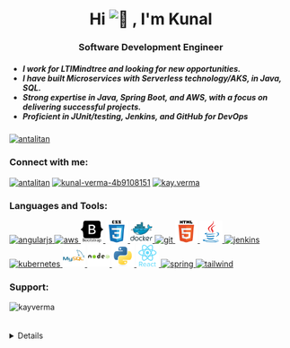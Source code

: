<h1 align="center">Hi  <img src="https://github.com/wervlad/wervlad/assets/24524555/766d336d-b87d-44ba-807c-c51de2bc6b4d" width="32px" alt="👋"> , I'm Kunal</h1>
<h3 align="center">   Software Development Engineer</h3>
<h5><ul><li>I work for LTIMindtree and looking for new opportunities.</li> <li>I have built Microservices with Serverless technology/AKS, in Java, SQL.</li><li>Strong expertise in Java, Spring Boot, and AWS, with a focus on delivering successful projects.</li><li>Proficient in JUnit/testing, Jenkins, and GitHub for DevOps</li></ul></h5>

<p align="left"> <a href="https://twitter.com/antalitan" target="blank"><img src="https://img.shields.io/twitter/follow/antalitan?logo=twitter&style=for-the-badge" alt="antalitan" /></a> </p>

<h3 align="left">Connect with me:</h3>
<p align="left">
<a href="https://twitter.com/antalitan" target="blank"><img align="center" src="https://raw.githubusercontent.com/rahuldkjain/github-profile-readme-generator/master/src/images/icons/Social/twitter.svg" alt="antalitan" height="30" width="40" /></a>
<a href="https://linkedin.com/in/kunal-verma-4b9108151" target="blank"><img align="center" src="https://raw.githubusercontent.com/rahuldkjain/github-profile-readme-generator/master/src/images/icons/Social/linked-in-alt.svg" alt="kunal-verma-4b9108151" height="30" width="40" /></a>
<a href="https://instagram.com/kay.verma" target="blank"><img align="center" src="https://raw.githubusercontent.com/rahuldkjain/github-profile-readme-generator/master/src/images/icons/Social/instagram.svg" alt="kay.verma" height="30" width="40" /></a>
</p>

<h3 align="left">Languages and Tools:</h3>
<p align="left"> <a href="https://angular.io" target="_blank" rel="noreferrer"> <img src="https://avatars.githubusercontent.com/u/89942104" alt="angularjs" width="40" height="40"/> </a> <a href="https://aws.amazon.com" target="_blank" rel="noreferrer"> <img src="https://avatars.githubusercontent.com/u/2232217" alt="aws" width="40" height="40"/> </a> <a href="https://getbootstrap.com" target="_blank" rel="noreferrer"> <img src="https://raw.githubusercontent.com/devicons/devicon/master/icons/bootstrap/bootstrap-plain-wordmark.svg" alt="bootstrap" width="40" height="40"/> </a> <a href="https://www.w3schools.com/css/" target="_blank" rel="noreferrer"> <img src="https://raw.githubusercontent.com/devicons/devicon/master/icons/css3/css3-original-wordmark.svg" alt="css3" width="40" height="40"/> </a> <a href="https://www.docker.com/" target="_blank" rel="noreferrer"> <img src="https://raw.githubusercontent.com/devicons/devicon/master/icons/docker/docker-original-wordmark.svg" alt="docker" width="40" height="40"/> </a> <a href="https://git-scm.com/" target="_blank" rel="noreferrer"> <img src="https://www.vectorlogo.zone/logos/git-scm/git-scm-icon.svg" alt="git" width="40" height="40"/> </a> <a href="https://www.w3.org/html/" target="_blank" rel="noreferrer"> <img src="https://raw.githubusercontent.com/devicons/devicon/master/icons/html5/html5-original-wordmark.svg" alt="html5" width="40" height="40"/> </a> <a href="https://www.java.com" target="_blank" rel="noreferrer"> <img src="https://raw.githubusercontent.com/devicons/devicon/master/icons/java/java-original.svg" alt="java" width="40" height="40"/> </a> <a href="https://www.jenkins.io" target="_blank" rel="noreferrer"> <img src="https://www.vectorlogo.zone/logos/jenkins/jenkins-icon.svg" alt="jenkins" width="40" height="40"/> </a> <a href="https://kubernetes.io" target="_blank" rel="noreferrer"> <img src="https://www.vectorlogo.zone/logos/kubernetes/kubernetes-icon.svg" alt="kubernetes" width="40" height="40"/> </a> <a href="https://www.mysql.com/" target="_blank" rel="noreferrer"> <img src="https://raw.githubusercontent.com/devicons/devicon/master/icons/mysql/mysql-original-wordmark.svg" alt="mysql" width="40" height="40"/> </a> <a href="https://nodejs.org" target="_blank" rel="noreferrer"> <img src="https://raw.githubusercontent.com/devicons/devicon/master/icons/nodejs/nodejs-original-wordmark.svg" alt="nodejs" width="40" height="40"/> </a> <a href="https://www.python.org" target="_blank" rel="noreferrer"> <img src="https://raw.githubusercontent.com/devicons/devicon/master/icons/python/python-original.svg" alt="python" width="40" height="40"/> </a> <a href="https://reactjs.org/" target="_blank" rel="noreferrer"> <img src="https://raw.githubusercontent.com/devicons/devicon/master/icons/react/react-original-wordmark.svg" alt="react" width="40" height="40"/> </a> <a href="https://spring.io/" target="_blank" rel="noreferrer"> <img src="https://www.vectorlogo.zone/logos/springio/springio-icon.svg" alt="spring" width="40" height="40"/> </a> <a href="https://tailwindcss.com/" target="_blank" rel="noreferrer"> <img src="https://www.vectorlogo.zone/logos/tailwindcss/tailwindcss-icon.svg" alt="tailwind" width="40" height="40"/> </a> </p>

<h3 align="left">Support:</h3>
<p><a href="https://ko-fi.com/kayverma"> <img align="left" src="https://cdn.ko-fi.com/cdn/kofi3.png?v=3" height="50" width="210" alt="kayverma" /></a></p>
<br><br><br><details>
<div>
<p><img align="center" src="https://github-readme-stats.vercel.app/api?username=kay-verma&show_icons=true&locale=en" alt="kay-verma"/>
</p><p>
<img align="center" src="https://github-readme-streak-stats.herokuapp.com/?user=kay-verma&" alt="kay-verma" /></p>
</div></details>
